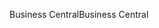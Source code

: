 <span data-ttu-id="2840a-101">Business Central</span><span class="sxs-lookup"><span data-stu-id="2840a-101">Business Central</span></span>
